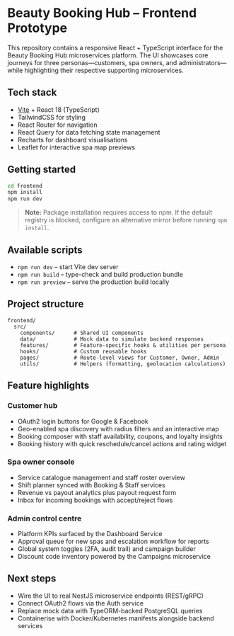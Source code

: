 # Beauty Booking Hub – Frontend Prototype

This repository contains a responsive React + TypeScript interface for the Beauty Booking Hub microservices platform. The UI showcases core journeys for three personas—customers, spa owners, and administrators— while highlighting their respective supporting microservices.

## Tech stack
- [Vite](https://vitejs.dev/) + React 18 (TypeScript)
- TailwindCSS for styling
- React Router for navigation
- React Query for data fetching state management
- Recharts for dashboard visualisations
- Leaflet for interactive spa map previews

## Getting started
```bash
cd frontend
npm install
npm run dev
```

> **Note:** Package installation requires access to npm. If the default registry is blocked, configure an alternative mirror before running `npm install`.

## Available scripts
- `npm run dev` – start Vite dev server
- `npm run build` – type-check and build production bundle
- `npm run preview` – serve the production build locally

## Project structure
```
frontend/
  src/
    components/      # Shared UI components
    data/            # Mock data to simulate backend responses
    features/        # Feature-specific hooks & utilities per persona
    hooks/           # Custom reusable hooks
    pages/           # Route-level views for Customer, Owner, Admin
    utils/           # Helpers (formatting, geolocation calculations)
```

## Feature highlights
### Customer hub
- OAuth2 login buttons for Google & Facebook
- Geo-enabled spa discovery with radius filters and an interactive map
- Booking composer with staff availability, coupons, and loyalty insights
- Booking history with quick reschedule/cancel actions and rating widget

### Spa owner console
- Service catalogue management and staff roster overview
- Shift planner synced with Booking & Staff services
- Revenue vs payout analytics plus payout request form
- Inbox for incoming bookings with accept/reject flows

### Admin control centre
- Platform KPIs surfaced by the Dashboard Service
- Approval queue for new spas and escalation workflow for reports
- Global system toggles (2FA, audit trail) and campaign builder
- Discount code inventory powered by the Campaigns microservice

## Next steps
- Wire the UI to real NestJS microservice endpoints (REST/gRPC)
- Connect OAuth2 flows via the Auth service
- Replace mock data with TypeORM-backed PostgreSQL queries
- Containerise with Docker/Kubernetes manifests alongside backend services

